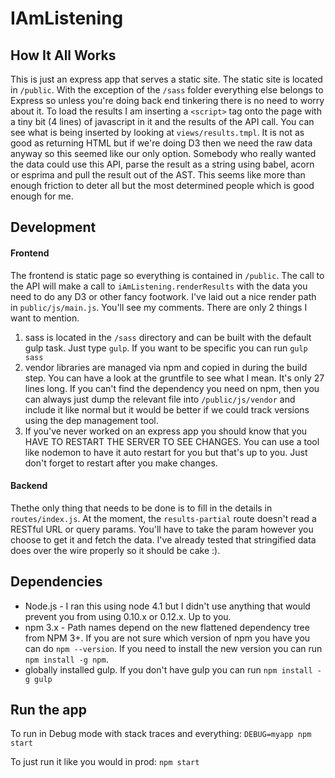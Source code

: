 # IAmListening

## How It All Works

This is just an express app that serves a static site. The static site is located in `/public`. With the exception of the `/sass` folder everything else belongs to Express so unless you're doing back end tinkering there is no need to worry about it. To load the results I am inserting a `<script>` tag onto the page with a tiny bit (4 lines) of javascript in it and the results of the API call. You can see what is being inserted by looking at `views/results.tmpl`. It is not as good as returning HTML but if we're doing D3 then we need the raw data anyway so this seemed like our only option. Somebody who really wanted the data could use this API, parse the result as a string using babel, acorn or esprima and pull the result out of the AST. This seems like more than enough friction to deter all but the most determined people which is good enough for me.

## Development

#### Frontend

The frontend is static page so everything is contained in `/public`. The call to the API will make a call to `iAmListening.renderResults` with the data you need to do any D3 or other fancy footwork. I've laid out a nice render path in `public/js/main.js`. You'll see my comments. There are only 2 things I want to mention.

1. sass is located in the `/sass` directory and can be built with the default gulp task. Just type `gulp`. If you want to be specific you can run `gulp sass`
2. vendor libraries are managed via npm and copied in during the build step. You can have a look at the gruntfile to see what I mean. It's only 27 lines long. If you can't find the dependency you need on npm, then you can always just dump the relevant file into `/public/js/vendor` and include it like normal but it would be better if we could track versions using the dep management tool.
3. If you've never worked on an express app you should know that you HAVE TO RESTART THE SERVER TO SEE CHANGES. You can use a tool like nodemon to have it auto restart for you but that's up to you. Just don't forget to restart after you make changes.

#### Backend

Thethe only thing that needs to be done is to fill in the details in `routes/index.js`. At the moment, the `results-partial` route doesn't read a RESTful URL or query params. You'll have to take the param however you choose to get it and fetch the data. I've already tested that stringified data does over the wire properly so it should be cake :).

## Dependencies

* Node.js - I ran this using node 4.1 but I didn't use anything that would prevent you from using 0.10.x or 0.12.x. Up to you.
* npm 3.x - Path names depend on the new flattened dependency tree from NPM 3+. If you are not sure which version of npm you have you can do `npm --version`. If you need to install the new version you can run `npm install -g npm`.
* globally installed gulp. If you don't have gulp you can run `npm install -g gulp`

## Run the app

To run in Debug mode with stack traces and everything:
`DEBUG=myapp npm start`

To just run it like you would in prod:
`npm start`

